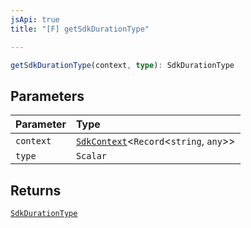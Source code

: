 ```yaml
---
jsApi: true
title: "[F] getSdkDurationType"

---
```

```ts
getSdkDurationType(context, type): SdkDurationType
```

## Parameters

| Parameter | Type |
| :------ | :------ |
| `context` | [`SdkContext`](../interfaces/SdkContext.md)<`Record`<`string`, `any`\>\> |
| `type` | `Scalar` |

## Returns

[`SdkDurationType`](../interfaces/SdkDurationType.md)
